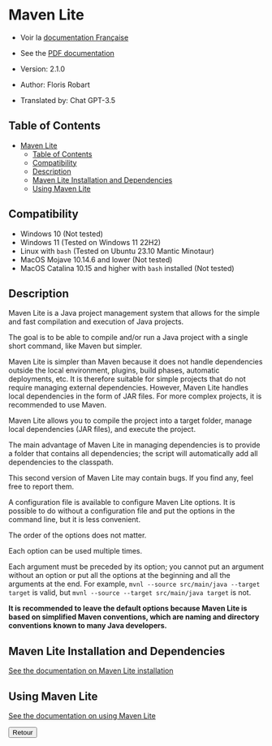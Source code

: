 # Maven Lite

- Voir la [documentation Française](../README.md)
- See the [PDF documentation](./pdf/README.en.pdf)

- Version: 2.1.0
- Author: Floris Robart
- Translated by: Chat GPT-3.5

## Table of Contents

- [Maven Lite](#maven-lite)
  - [Table of Contents](#table-of-contents)
  - [Compatibility](#compatibility)
  - [Description](#description)
  - [Maven Lite Installation and Dependencies](#maven-lite-installation-and-dependencies)
  - [Using Maven Lite](#using-maven-lite)

## Compatibility

- Windows 10 (Not tested)
- Windows 11 (Tested on Windows 11 22H2)
- Linux with `bash` (Tested on Ubuntu 23.10 Mantic Minotaur)
- MacOS Mojave 10.14.6 and lower (Not tested)
- MacOS Catalina 10.15 and higher with `bash` installed (Not tested)

## Description

Maven Lite is a Java project management system that allows for the simple and fast compilation and execution of Java projects.

The goal is to be able to compile and/or run a Java project with a single short command, like Maven but simpler.

Maven Lite is simpler than Maven because it does not handle dependencies outside the local environment, plugins, build phases, automatic deployments, etc. It is therefore suitable for simple projects that do not require managing external dependencies. However, Maven Lite handles local dependencies in the form of JAR files. For more complex projects, it is recommended to use Maven.

Maven Lite allows you to compile the project into a target folder, manage local dependencies (JAR files), and execute the project.

The main advantage of Maven Lite in managing dependencies is to provide a folder that contains all dependencies; the script will automatically add all dependencies to the classpath.

This second version of Maven Lite may contain bugs. If you find any, feel free to report them.

A configuration file is available to configure Maven Lite options. It is possible to do without a configuration file and put the options in the command line, but it is less convenient.

The order of the options does not matter.

Each option can be used multiple times.

Each argument must be preceded by its option; you cannot put an argument without an option or put all the options at the beginning and all the arguments at the end. For example, `mvnl --source src/main/java --target target` is valid, but `mvnl --source --target src/main/java target` is not.

**It is recommended to leave the default options because Maven Lite is based on simplified Maven conventions, which are naming and directory conventions known to many Java developers.**

## Maven Lite Installation and Dependencies

[See the documentation on Maven Lite installation](./Installation.fr.md)

## Using Maven Lite

[See the documentation on using Maven Lite](./Utilisation.fr.md)

<a href="https://github.com/FloRobart/mavenlite.github.io"><button type="button">Retour</button></a>
